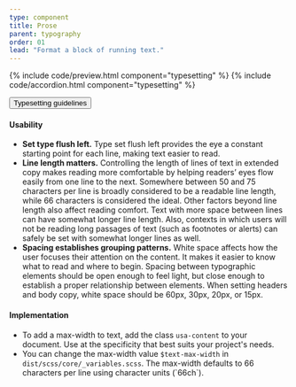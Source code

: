 ```yaml
---
type: component
title: Prose
parent: typography
order: 01
lead: "Format a block of running text."
---
```


<!-- prose section begin -->

{% include code/preview.html component="typesetting" %}
{% include code/accordion.html component="typesetting" %}
<div class="usa-accordion usa-accordion--bordered site-accordion-docs">
  <button class="usa-button-unstyled usa-accordion__button"
      aria-expanded="true" aria-controls="typesetting-docs">
    Typesetting guidelines
  </button>
  <div id="typesetting-docs" class="usa-accordion__content site-component-usage">
    <h4 class="usa-heading">Usability</h4>
    <ul class="usa-content-list">
      <li><strong>Set type flush left.</strong> Type set flush left provides the eye a constant starting point for each line, making text easier to read.</li>
      <li><strong>Line length matters.</strong> Controlling the length of lines of text in extended copy makes reading more comfortable by helping readers’ eyes flow easily from one line to the next. Somewhere between 50 and 75 characters per line is broadly considered to be a readable line length, while 66 characters is considered the ideal. Other factors beyond line length also affect reading comfort. Text with more space between lines can have somewhat longer line length. Also, contexts in which users will not be reading long passages of text (such as footnotes or alerts) can safely be set with somewhat longer lines as well.</li>
      <li><strong>Spacing establishes grouping patterns.</strong> White space affects how the user focuses their attention on the content. It makes it easier to know what to read and where to begin. Spacing between typographic elements should be open enough to feel light, but close enough to establish a proper relationship between elements. When setting headers and body copy, white space should be 60px, 30px, 20px, or 15px.</li>
    </ul>
    <h4 class="usa-heading">Implementation</h4>
    <ul class="usa-content-list">
      <li>To add a max-width to text, add the class <code>usa-content</code> to your document. Use at the specificity that best suits your project's needs.</li>
      <li>You can change the max-width value <code>$text-max-width</code> in <code>dist/scss/core/_variables.scss</code>. The max-width defaults to 66 characters per line using character units (`66ch`).</li>
    </ul>
  </div>
</div>
